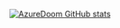 [![AzureDoom GitHub stats](https://github-readme-stats.vercel.app/api?username=azuredoom)](https://github.com/anuraghazra/github-readme-stats)

<!--
**AzureDoom/AzureDoom** is a ✨ _special_ ✨ repository because its `README.md` (this file) appears on your GitHub profile.

Here are some ideas to get you started:

- 🔭 I’m currently working on ...
- 🌱 I’m currently learning ...
- 👯 I’m looking to collaborate on ...
- 🤔 I’m looking for help with ...
- 💬 Ask me about ...
- 📫 How to reach me: ...
- 😄 Pronouns: ...
- ⚡ Fun fact: ...
-->
